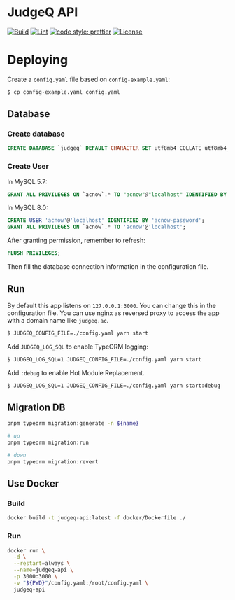 # JudgeQ API

[![Build](https://github.com/judgeq-dev/server/actions/workflows/build.yml/badge.svg)](https://github.com/judgeq-dev/server/actions/workflows/build.yml)
[![Lint](https://github.com/judgeq-dev/server/actions/workflows/lint.yml/badge.svg)](https://github.com/judgeq-dev/server/actions/workflows/lint.yml)
[![code style: prettier](https://img.shields.io/badge/code_style-prettier-ff69b4.svg?style=flat-square)](https://github.com/prettier/prettier)
[![License](https://img.shields.io/github/license/JudgeQ-Dev/server?style=flat-square)](LICENSE)

# Deploying

Create a `config.yaml` file based on `config-example.yaml`:

```bash
$ cp config-example.yaml config.yaml
```

## Database

### Create database

```sql
CREATE DATABASE `judgeq` DEFAULT CHARACTER SET utf8mb4 COLLATE utf8mb4_unicode_ci;
```

### Create User

In MySQL 5.7:

```sql
GRANT ALL PRIVILEGES ON `acnow`.* TO "acnow"@"localhost" IDENTIFIED BY "acnow-password";
```

In MySQL 8.0:

```sql
CREATE USER 'acnow'@'localhost' IDENTIFIED BY 'acnow-password';
GRANT ALL PRIVILEGES ON `acnow`.* TO 'acnow'@'localhost';
```

After granting permission, remember to refresh:

```sql
FLUSH PRIVILEGES;
```

Then fill the database connection information in the configuration file.

## Run

By default this app listens on `127.0.0.1:3000`. You can change this in the configuration file. You can use nginx as reversed proxy to access the app with a domain name like `judgeq.ac`.

```bash
$ JUDGEQ_CONFIG_FILE=./config.yaml yarn start
```

Add `JUDGEQ_LOG_SQL` to enable TypeORM logging:

```bash
$ JUDGEQ_LOG_SQL=1 JUDGEQ_CONFIG_FILE=./config.yaml yarn start
```

Add `:debug` to enable Hot Module Replacement.

```bash
$ JUDGEQ_LOG_SQL=1 JUDGEQ_CONFIG_FILE=./config.yaml yarn start:debug
```

## Migration DB

```bash
pnpm typeorm migration:generate -n ${name}

# up
pnpm typeorm migration:run

# down
pnpm typeorm migration:revert
```

## Use Docker

### Build

```bash
docker build -t judgeq-api:latest -f docker/Dockerfile ./
```

### Run

```bash
docker run \
  -d \
  --restart=always \
  --name=judgeq-api \
  -p 3000:3000 \
  -v "${PWD}"/config.yaml:/root/config.yaml \
  judgeq-api
```
